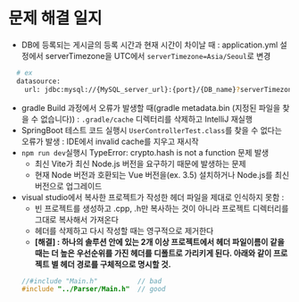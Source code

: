 # 문제 해결 일지
- DB에 등록되는 게시글의 등록 시간과 현재 시간이 차이날 때 : application.yml 설정에서 serverTimezone을 UTC에서 `serverTimezone=Asia/Seoul`로 변경
```bash
  # ex
  datasource:
    url: jdbc:mysql://{MySQL_server_url}:{port}/{DB_name}?serverTimezone=Asia/Seoul&characterEncoding=UTF-8
```
- gradle Build 과정에서 오류가 발생할 때(gradle metadata.bin (지정된 파일을 찾을 수 없습니다)) : `.gradle/cache` 디렉터리를 삭제하고 IntelliJ 재실행
- SpringBoot 테스트 코드 실행시 `UserControllerTest.class`를 찾을 수 없다는 오류가 발생 : IDE에서 invalid cache를 지우고 재시작
- `npm run dev`실행시 TypeError: crypto.hash is not a function 문제 발생
  - 최신 Vite가 최신 Node.js 버전을 요구하기 때문에 발생하는 문제
  - 현재 Node 버전과 호환되는 Vue 버전을(ex. 3.5) 설치하거나 Node.js를 최신 버전으로 업그레이드
- visual studio에서 복사한 프로젝트가 작성한 헤더 파일을 제대로 인식하지 못함 :
  - 빈 프로젝트를 생성하고 .cpp, .h만 복사하는 것이 아니라 프로젝트 디렉터리를 그대로 복사해서 가져온다
  - 헤더를 삭제하고 다시 작성할 때는 영구적으로 제거한다
  - **[해결] : 하나의 솔루션 안에 있는 2개 이상 프로젝트에서 헤더 파일이름이 같을 때는 더 높은 우선순위를 가진 헤더를 디폴트로 가리키게 된다. 아래와 같이 프로젝트 별 헤더 경로를 구체적으로 명시할 것.**
  ```cpp
  //#include "Main.h"          // bad
  #include "../Parser/Main.h"  // good

  ```
